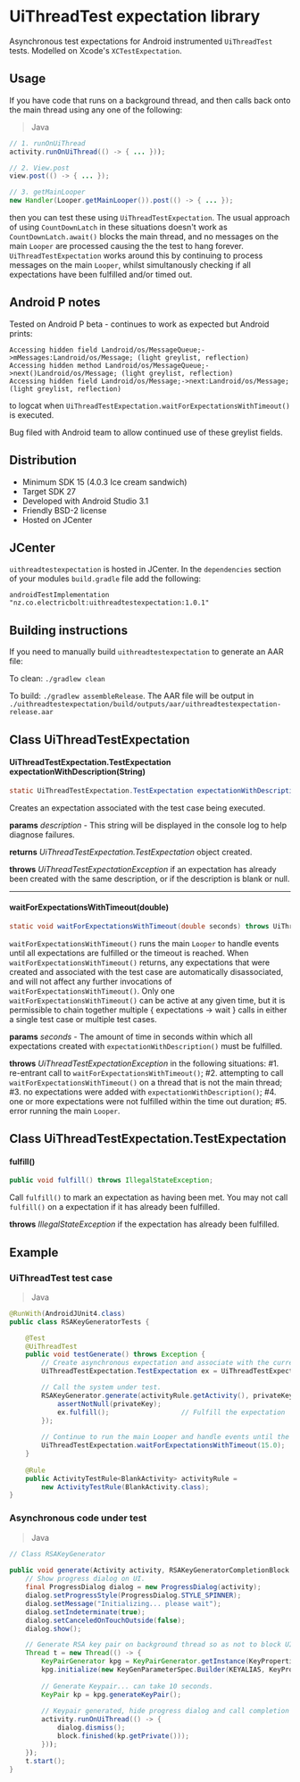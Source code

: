 # UiThreadTest expectation library

Asynchronous test expectations for Android instrumented `UiThreadTest` tests. Modelled on Xcode's `XCTestExpectation`.

Usage
---

If you have code that runs on a background thread, and then calls back onto the main thread using any one of the following: 

> Java

```java
// 1. runOnUiThread
activity.runOnUiThread(() -> { ... }));

// 2. View.post
view.post(() -> { ... });

// 3. getMainLooper
new Handler(Looper.getMainLooper()).post(() -> { ... });
```

then you can test these using `UiThreadTestExpectation`. The usual approach of using `CountDownLatch` in these situations doesn't work as `CountDownLatch.await()` blocks the main thread, and no messages on the main `Looper` are processed causing the the test to hang forever. `UiThreadTestExpectation` works around this by continuing to process messages on the main `Looper`, whilst simultanously checking if all expectations have been fulfilled and/or timed out.

## Android P notes

Tested on Android P beta - continues to work as expected but Android prints:
```
Accessing hidden field Landroid/os/MessageQueue;->mMessages:Landroid/os/Message; (light greylist, reflection)
Accessing hidden method Landroid/os/MessageQueue;->next()Landroid/os/Message; (light greylist, reflection)
Accessing hidden field Landroid/os/Message;->next:Landroid/os/Message; (light greylist, reflection)
```
to logcat when `UiThreadTestExpectation.waitForExpectationsWithTimeout()` is executed.

Bug filed with Android team to allow continued use of these greylist fields.

## Distribution

* Minimum SDK 15 (4.0.3 Ice cream sandwich)
* Target SDK 27
* Developed with Android Studio 3.1
* Friendly BSD-2 license
* Hosted on JCenter

## JCenter

`uithreadtestexpectation` is hosted in JCenter. In the `dependencies` section of your modules `build.gradle` file add the following:

`androidTestImplementation "nz.co.electricbolt:uithreadtestexpectation:1.0.1"`

## Building instructions

If you need to manually build `uithreadtestexpectation` to generate an AAR file:

To clean: `./gradlew clean`
	
To build: `./gradlew assembleRelease`. The AAR file will be output in `./uithreadtestexpectation/build/outputs/aar/uithreadtestexpectation-release.aar`

## Class UiThreadTestExpectation

#### UiThreadTestExpectation.TestExpectation expectationWithDescription(String)

```java
static UiThreadTestExpectation.TestExpectation expectationWithDescription(String description) throws UiThreadTestExpectationException;
```

Creates an expectation associated with the test case being executed.

**params** *description* - This string will be displayed in the console log to help diagnose failures.

**returns** *UiThreadTestExpectation.TestExpectation* object created.

**throws** *UiThreadTestExpectationException* if an expectation has already been created with the same description, or if the description is blank or null.

---

#### waitForExpectationsWithTimeout(double)

```java
static void waitForExpectationsWithTimeout(double seconds) throws UiThreadTestExpectationException;
```

`waitForExpectationsWithTimeout()` runs the main `Looper` to handle events until all expectations are fulfilled or the timeout is reached. When `waitForExpectationsWithTimeout()` returns, any expectations that were created and associated with the test case are automatically disassociated, and will not affect any further invocations of `waitForExpectationsWithTimeout()`. Only one `waitForExpectationsWithTimeout()` can be active at any given time, but it is permissible to chain together multiple { expectations -> wait } calls in either a single test case or multiple test cases.

**params** *seconds* - The amount of time in seconds within which all expectations created with `expectationWithDescription()` must be fulfilled.

**throws** *UiThreadTestExpectationException* in the following situations: #1. re-entrant call to `waitForExpectationsWithTimeout()`; #2. attempting to call `waitForExpectationsWithTimeout()` on a thread that is not the main thread; #3. no expectations were added with `expectationWithDescription()`; #4. one or more expectations were not fulfilled within the time out duration; #5. error running the main `Looper`.

## Class UiThreadTestExpectation.TestExpectation

#### fulfill()

```java
public void fulfill() throws IllegalStateException;
```

Call `fulfill()` to mark an expectation as having been met. You may not call `fulfill()` on a expectation if it has already been fulfilled.

**throws** *IllegalStateException* if the expectation has already been fulfilled.

Example
---

### UiThreadTest test case

> Java

```java
@RunWith(AndroidJUnit4.class)
public class RSAKeyGeneratorTests {

    @Test
    @UiThreadTest
    public void testGenerate() throws Exception {
        // Create asynchronous expectation and associate with the current test case.
        UiThreadTestExpectation.TestExpectation ex = UiThreadTestExpectation.expectationWithDescription("GenerateKeyPair");

        // Call the system under test.
        RSAKeyGenerator.generate(activityRule.getActivity(), privateKey -> {
            assertNotNull(privateKey);
            ex.fulfill();                  // Fulfill the expectation
        });
   
        // Continue to run the main Looper and handle events until the expectation 'ex' is fulfilled or times out.
        UiThreadTestExpectation.waitForExpectationsWithTimeout(15.0);
    }
    
    @Rule
    public ActivityTestRule<BlankActivity> activityRule =
        new ActivityTestRule(BlankActivity.class);
}
```

### Asynchronous code under test

> Java

```java
// Class RSAKeyGenerator
    
public void generate(Activity activity, RSAKeyGeneratorCompletionBlock block) {
    // Show progress dialog on UI.
    final ProgressDialog dialog = new ProgressDialog(activity);
    dialog.setProgressStyle(ProgressDialog.STYLE_SPINNER);
    dialog.setMessage("Initializing... please wait");
    dialog.setIndeterminate(true);
    dialog.setCanceledOnTouchOutside(false);
    dialog.show();

    // Generate RSA key pair on background thread so as not to block UI thread.
    Thread t = new Thread(() -> {
        KeyPairGenerator kpg = KeyPairGenerator.getInstance(KeyProperties.KEY_ALGORITHM_RSA, "AndroidKeyStore");
        kpg.initialize(new KeyGenParameterSpec.Builder(KEYALIAS, KeyProperties.PURPOSE_ENCRYPT | KeyProperties.PURPOSE_DECRYPT).build());
        
        // Generate Keypair... can take 10 seconds.
        KeyPair kp = kpg.generateKeyPair();
        
        // Keypair generated, hide progress dialog and call completion block on UI thread.
        activity.runOnUiThread(() -> {
            dialog.dismiss();
            block.finished(kp.getPrivate()));
        }));    
    });
    t.start();
}
```

